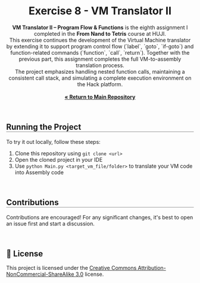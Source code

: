 <div align="center">
  <h1 align="center" style="border-bottom: none"><b>Exercise 8</b> - VM Translator II</h1>

  <p align="center">
<b>VM Translator II – Program Flow & Functions</b> is the eighth assignment I completed in the <b>From Nand to Tetris</b> course at HUJI.
<br>
This exercise continues the development of the Virtual Machine translator by extending it to support program control flow (`label`, `goto`, `if-goto`) and function-related commands (`function`, `call`, `return`). Together with the previous part, this assignment completes the full VM-to-assembly translation process.
<br>
The project emphasizes handling nested function calls, maintaining a consistent call stack, and simulating a complete execution environment on the Hack platform.
<br><br>
    <a href="https://github.com/ShayMorad/Nand2Tetris"><strong>« Return to Main Repository</strong></a>
    <br>
  </p>
</div>

<br>

<div align="left">
  <h2 align="left" style="border-bottom: 1px solid gray">Running the Project</h2>

  <p>To try it out locally, follow these steps:</p>
  <ol align="left">
    <li>Clone this repository using <code>git clone &lt;url&gt;</code></li>
    <li>Open the cloned project in your IDE</li>
    <li>Use <code>python Main.py &lt;target_vm_file/folder&gt;</code> to translate your VM code into Assembly code</li>
  </ol>
</div>

<br>

<div align="left">
  <h2 align="left" style="border-bottom: 1px solid gray">Contributions</h2>

  <p align="left">
    Contributions are encouraged! For any significant changes, it's best to open an issue first and start a discussion.
  </p>
</div>

<br>

## 📄 License

This project is licensed under the [Creative Commons Attribution-NonCommercial-ShareAlike 3.0](https://creativecommons.org/licenses/by-nc-sa/3.0/) license.
